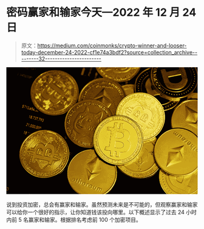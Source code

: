 # 密码赢家和输家今天—2022 年 12 月 24 日

> 原文：<https://medium.com/coinmonks/crypto-winner-and-looser-today-december-24-2022-cf1e74a3bdf2?source=collection_archive---------32----------------------->

![](img/0f14b0b8a1dc2de4de380349b22d2e5b.png)

说到投资加密，总会有赢家和输家。虽然预测未来是不可能的，但观察赢家和输家可以给你一个很好的指示，让你知道钱该投向哪里。以下概述显示了过去 24 小时内前 5 名赢家和输家。根据排名考虑前 100 个加密项目。